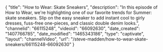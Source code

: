 {
    "title": "How to Wear: Skate Sneakers",
    "description": "In this episode of How to Wear, we're highlighting one of our favorite trends for Summer: skate sneakers. Slip on the easy sneaker to add instant cool to girly dresses, fuss-free one-pieces, and classic double denim looks.",
    "channelid": "66115248",
    "videoid": "66092630",
    "date_created": "1407766785",
    "date_modified": "1465343186",
    "type": "captivate",
    "layout": "channelVideo",
    "url": "\/steve-madden\/how-to-wear-skate-sneakers\/66115248-66092630"
}